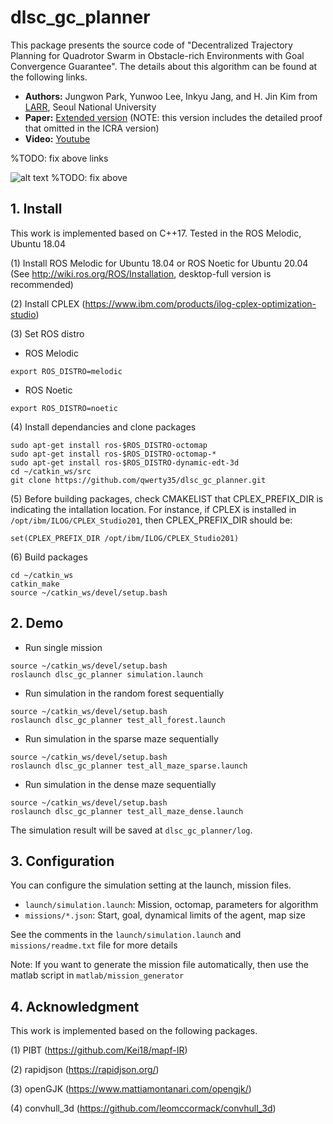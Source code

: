 # dlsc_gc_planner

This package presents the source code of "Decentralized Trajectory Planning for Quadrotor Swarm in Obstacle-rich Environments with Goal Convergence Guarantee".
The details about this algorithm can be found at the following links.

- **Authors:** Jungwon Park, Yunwoo Lee, Inkyu Jang, and H. Jin Kim from [LARR](http://larr.snu.ac.kr/), Seoul National University
- **Paper:** [Extended version](https://arxiv.org/abs/2209.09447) (NOTE: this version includes the detailed proof that omitted in the ICRA version)
- **Video:** [Youtube](https://youtu.be/PqfdbVfSujA)

%TODO: fix above links

![alt text](images/thumbnail.gif)
%TODO: fix above

## 1. Install
This work is implemented based on C++17. Tested in the ROS Melodic, Ubuntu 18.04

(1) Install ROS Melodic for Ubuntu 18.04 or ROS Noetic for Ubuntu 20.04 (See http://wiki.ros.org/ROS/Installation, desktop-full version is recommended)

(2) Install CPLEX (https://www.ibm.com/products/ilog-cplex-optimization-studio)

(3) Set ROS distro

- ROS Melodic
```
export ROS_DISTRO=melodic
```
- ROS Noetic
```
export ROS_DISTRO=noetic
```

(4) Install dependancies and clone packages
```
sudo apt-get install ros-$ROS_DISTRO-octomap
sudo apt-get install ros-$ROS_DISTRO-octomap-*
sudo apt-get install ros-$ROS_DISTRO-dynamic-edt-3d
cd ~/catkin_ws/src
git clone https://github.com/qwerty35/dlsc_gc_planner.git
```

(5) Before building packages, check CMAKELIST that CPLEX_PREFIX_DIR is indicating the intallation location. For instance, if CPLEX is installed in ```/opt/ibm/ILOG/CPLEX_Studio201```, then CPLEX_PREFIX_DIR should be:
```
set(CPLEX_PREFIX_DIR /opt/ibm/ILOG/CPLEX_Studio201)
```

(6) Build packages
```
cd ~/catkin_ws
catkin_make
source ~/catkin_ws/devel/setup.bash
```

## 2. Demo
- Run single mission
```
source ~/catkin_ws/devel/setup.bash
roslaunch dlsc_gc_planner simulation.launch
```
- Run simulation in the random forest sequentially 
```
source ~/catkin_ws/devel/setup.bash
roslaunch dlsc_gc_planner test_all_forest.launch
```
- Run simulation in the sparse maze sequentially
```
source ~/catkin_ws/devel/setup.bash
roslaunch dlsc_gc_planner test_all_maze_sparse.launch
```
- Run simulation in the dense maze sequentially
```
source ~/catkin_ws/devel/setup.bash
roslaunch dlsc_gc_planner test_all_maze_dense.launch
```
The simulation result will be saved at ```dlsc_gc_planner/log```.

## 3. Configuration
You can configure the simulation setting at the launch, mission files.
- ```launch/simulation.launch```: Mission, octomap, parameters for algorithm
- ```missions/*.json```: Start, goal, dynamical limits of the agent, map size

See the comments in the ```launch/simulation.launch``` and ```missions/readme.txt``` file for more details

Note: If you want to generate the mission file automatically, then use the matlab script in ```matlab/mission_generator```

## 4. Acknowledgment
This work is implemented based on the following packages.

(1) PIBT (https://github.com/Kei18/mapf-IR)

(2) rapidjson (https://rapidjson.org/)

(3) openGJK (https://www.mattiamontanari.com/opengjk/)

(4) convhull_3d (https://github.com/leomccormack/convhull_3d)
